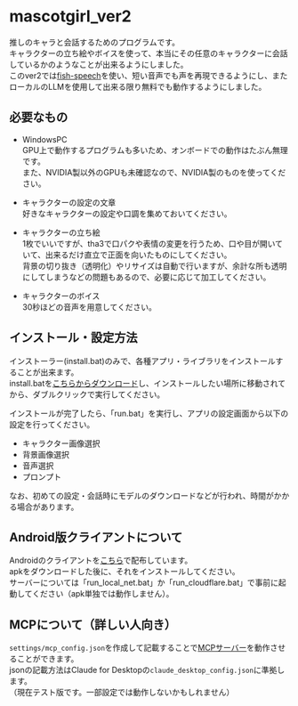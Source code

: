 # mascotgirl_ver2

推しのキャラと会話するためのプログラムです。  
キャラクターの立ち絵やボイスを使って、本当にその任意のキャラクターに会話しているかのようなことが出来るようにしました。  
このver2では[fish-speech](https://github.com/fishaudio/fish-speech)を使い、短い音声でも声を再現できるようにし、またローカルのLLMを使用して出来る限り無料でも動作するようにしました。

## 必要なもの

- WindowsPC   
GPU上で動作するプログラムも多いため、オンボードでの動作はたぶん無理です。  
また、NVIDIA製以外のGPUも未確認なので、NVIDIA製のものを使ってください。

- キャラクターの設定の文章  
好きなキャラクターの設定や口調を集めておいてください。  

- キャラクターの立ち絵  
1枚でいいですが、tha3で口パクや表情の変更を行うため、口や目が開いていて、出来るだけ直立で正面を向いたものにしてください。  
背景の切り抜き（透明化）やリサイズは自動で行いますが、余計な所も透明にしてしまうなどの問題もあるので、必要に応じて加工してください。

- キャラクターのボイス  
30秒ほどの音声を用意してください。

## インストール・設定方法

インストーラー(install.bat)のみで、各種アプリ・ライブラリをインストールすることが出来ます。  
install.batを[こちらからダウンロード](https://github.com/NON906/mascotgirl_ver2/releases)し、インストールしたい場所に移動されてから、ダブルクリックで実行してください。  

インストールが完了したら、「run.bat」を実行し、アプリの設定画面から以下の設定を行ってください。  
- キャラクター画像選択
- 背景画像選択
- 音声選択
- プロンプト

なお、初めての設定・会話時にモデルのダウンロードなどが行われ、時間がかかる場合があります。

## Android版クライアントについて

Androidのクライアントを[こちら](https://github.com/NON906/mascotgirl_ver2_client/releases)で配布しています。  
apkをダウンロードした後に、それをインストールしてください。  
サーバーについては「run_local_net.bat」か「run_cloudflare.bat」で事前に起動してください（apk単独では動作しません）。

## MCPについて（詳しい人向き）

``settings/mcp_config.json``を作成して記載することで[MCPサーバー](https://modelcontextprotocol.io)を動作させることができます。  
jsonの記載方法はClaude for Desktopの``claude_desktop_config.json``に準拠します。  
（現在テスト版です。一部設定では動作しないかもしれません）